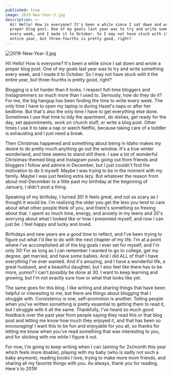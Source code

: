 ```yaml
---
published: true
image: 2019-New-Year-3.jpg
description: >-
  Hi! Hello! How is everyone? It's been a while since I sat down and wrote a
  proper blog post. One of my goals last year was to try and write something
  every week, and I made it to October. So I may not have stuck with it the
  entire year, but three-fourths is pretty good, right?
---
```

![2019-New-Year-3.jpg]({{site.baseurl}}/img/2019-New-Year-3.jpg)

Hi! Hello! How is everyone? It's been a while since I sat down and wrote a proper blog post. One of my goals last year was to try and write something every week, and I made it to October. So I may not have stuck with it the entire year, but three-fourths is pretty good, right?

Blogging is a lot harder than it looks. I respect full-time bloggers and Instagrammers so much more than I used to. Seriously, how do they do it? For me, the big hangup has been finding the time to write every week. The only time I have to open my laptop is during Hazel's naps or after her bedtime. But that's also the only time I have to get everything else done. Sometimes I use that time to tidy the apartment, do dishes, get ready for the day, set appointments, work on church stuff, or write a blog post. Other times I use it to take a nap or watch Netflix, because taking care of a toddler is exhausting and I just need a break. 

Then Christmas happened and something about being in Idaho makes my desire to do pretty much anything go out the window. It's a true winter wonderland, and time seems to stand still there. I saw a lot of wonderful Christmas-themed blog and Instagram posts going out from friends and bloggers I follow and admire in December, but I just couldn't find the motivation to do it myself.  Maybe I was trying to be in the moment with my family. Maybe I was just feeling extra lazy. But whatever the reason from about mid-December to a little past my birthday at the beginning of January, I didn't post a thing. 

Speaking of my birthday, I turned 30! It feels great, and not as scary as I thought it would be. I'm realizing the older you get the less you tend to care about what other people think of you, and there's something so freeing about that. I spent so much time, energy, and anxiety in my teens and 20's worrying about what I looked like or how I presented myself, and now I can just be. I feel happy and lucky and loved. 

Birthdays and new years are a good time to reflect, and I've been trying to figure out what I'd like to do with the next chapter of my life. I'm at a point where I've accomplished all of the big goals I ever set for myself, and I'm only 30! For as long as I can remember I wanted to go to college, get my degree, get married, and have some babies. And I did ALL of that! I have everything I've ever wanted. And it's amazing, and I have a wonderful life, a great husband, and a beautiful daughter, but I also feel like there has to be more, yunno? I can't possibly be done at 30. I want to keep learning and growing, but I'm not exactly sure how or what that looks like yet. 

The same goes for this blog. I like writing and sharing things that have been helpful or interesting to me, but there are things about blogging that I struggle with. Consistency is one, self-promotion is another. Telling people when you've written something is pretty essential to getting them to read it, but I struggle with it all the same. Thankfully, I've heard so much good feedback over the past year from people saying they read this or that blog post and letting me know how much they enjoyed it, and that has been so encouraging! I want this to be fun and enjoyable for you all, so thanks for letting me know when you've read something that was interesting to you, and for sticking with me while I figure it out.  

For now, I'm going to keep writing when I can (aiming for 2x/month this year which feels more doable), playing with my baby (who is sadly not such a baby anymore), reading books I love, trying to make more mom friends, and sharing all my favorite things with you. As always, thank you for reading. Here's to 2019!
